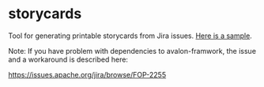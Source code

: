 storycards
==========

Tool for generating printable storycards from Jira issues.
[Here is a sample](sample/ISSUE-123.pdf).

Note: If you have problem with dependencies to avalon-framwork,
the issue and a workaround is described here:

https://issues.apache.org/jira/browse/FOP-2255
